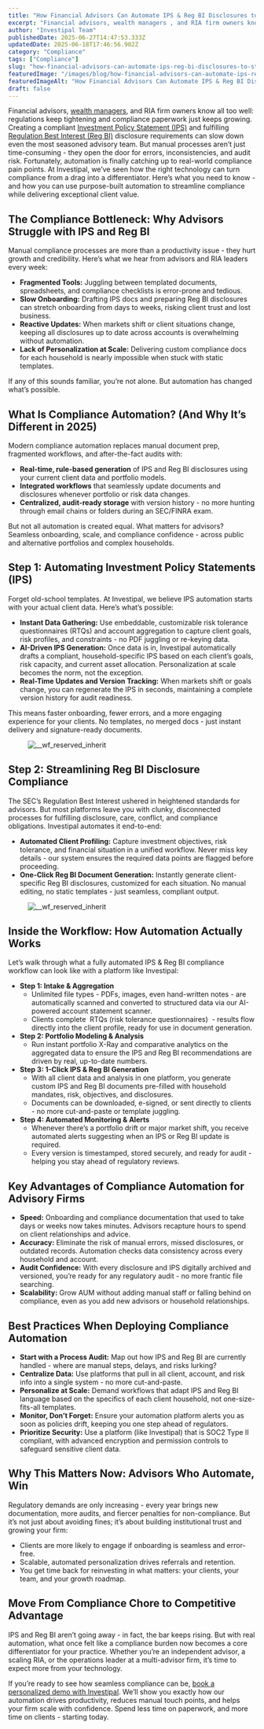 ```yaml
---
title: "How Financial Advisors Can Automate IPS & Reg BI Disclosures to Streamline Compliance"
excerpt: "Financial advisors, wealth managers , and RIA firm owners know all too well: regulations keep tightening and compliance paperwork just keeps growing."
author: "Investipal Team"
publishedDate: 2025-06-27T14:47:53.333Z
updatedDate: 2025-06-18T17:46:56.902Z
category: "Compliance"
tags: ["Compliance"]
slug: "how-financial-advisors-can-automate-ips-reg-bi-disclosures-to-streamline-compliance"
featuredImage: "/images/blog/how-financial-advisors-can-automate-ips-reg-bi-disclosures-to-streamline-compliance__hero.png"
featuredImageAlt: "How Financial Advisors Can Automate IPS & Reg BI Disclosures to Streamline Compliance"
draft: false
---
```

<p id="">Financial advisors, <a href="/segments/wealth-managers">wealth managers</a>, and RIA firm owners know all too well: regulations keep tightening and compliance paperwork just keeps growing. Creating a compliant <a href="/features/investment-policy-statements">Investment Policy Statement (IPS)</a> and fulfilling <a href="/features/regulation-best-interest-generator">Regulation Best Interest (Reg BI)</a> disclosure requirements can slow down even the most seasoned advisory team. But manual processes aren’t just time-consuming - they open the door for errors, inconsistencies, and audit risk. Fortunately, automation is finally catching up to real-world compliance pain points. At Investipal, we’ve seen how the right technology can turn compliance from a drag into a differentiator. Here’s what you need to know&nbsp;- and how you can use purpose-built automation to streamline compliance while delivering exceptional client value.</p><h2 id="">The Compliance Bottleneck: Why Advisors Struggle with IPS and Reg BI</h2><p id="">Manual compliance processes are more than a productivity issue - they hurt growth and credibility. Here’s what we hear from advisors and RIA leaders every week:</p><ul id=""><li id=""><strong id="">Fragmented Tools:</strong> Juggling between templated documents, spreadsheets, and compliance checklists is error-prone and tedious.</li><li id=""><strong id="">Slow Onboarding:</strong> Drafting IPS docs and preparing Reg BI disclosures can stretch onboarding from days to weeks, risking client trust and lost business.</li><li id=""><strong id="">Reactive Updates:</strong> When markets shift or client situations change, keeping all disclosures up to date across accounts is overwhelming without automation.</li><li id=""><strong id="">Lack of Personalization at Scale:</strong> Delivering custom compliance docs for each household is nearly impossible when stuck with static templates.</li></ul><p id="">If any of this sounds familiar, you’re not alone. But automation has changed what’s possible.</p><h2 id="">What Is Compliance Automation? (And Why It’s Different in 2025)</h2><p id="">Modern compliance automation replaces manual document prep, fragmented workflows, and after-the-fact audits with:</p><ul id=""><li id=""><strong id="">Real-time, rule-based generation</strong> of IPS and Reg BI disclosures using your current client data and portfolio models.</li><li id=""><strong id="">Integrated workflows</strong> that seamlessly update documents and disclosures whenever portfolio or risk data changes.</li><li id=""><strong id="">Centralized, audit-ready storage</strong> with version history - no more hunting through email chains or folders during an SEC/FINRA exam.</li></ul><p id="">But not all automation is created equal. What matters for advisors? Seamless onboarding, scale, and compliance confidence - across public and alternative portfolios and complex households.</p><h2 id="">Step 1: Automating Investment Policy Statements (IPS)</h2><p id="">Forget old-school templates. At Investipal, we believe IPS automation starts with your actual client data. Here’s what’s possible:</p><ul id=""><li id=""><strong id="">Instant Data Gathering:</strong> Use embeddable, customizable risk tolerance questionnaires (RTQs) and account aggregation to capture client goals, risk profiles, and constraints - no PDF juggling or re-keying data.</li><li id=""><strong id="">AI-Driven IPS Generation:</strong> Once data is in, Investipal automatically drafts a compliant, household-specific IPS based on each client’s goals, risk capacity, and current asset allocation. Personalization at scale becomes the norm, not the exception.</li><li id=""><strong id="">Real-Time Updates and Version Tracking:</strong> When markets shift or goals change, you can regenerate the IPS in seconds, maintaining a complete version history for audit readiness.</li></ul><p id="">This means faster onboarding, fewer errors, and a more engaging experience for your clients. No templates, no merged docs - just instant delivery and signature-ready documents.</p><figure id="" class="w-richtext-figure-type-image w-richtext-align-fullwidth" style="max-width:3358px" data-rt-type="image" data-rt-align="fullwidth" data-rt-max-width="3358px"><div id=""><img src="/images/blog/how-financial-advisors-can-automate-ips-reg-bi-disclosures-to-streamline-compliance__6852fae0ceb4eda4f5565ee8_Screen_20Shot_202024-09-05_20at_204.11.37_20PM.png" loading="lazy" alt="__wf_reserved_inherit" width="auto" height="auto" id=""></div></figure><h2 id="">Step 2: Streamlining Reg BI Disclosure Compliance</h2><p id="">The SEC’s Regulation Best Interest ushered in heightened standards for advisors. But most platforms leave you with clunky, disconnected processes for fulfilling disclosure, care, conflict, and compliance obligations. Investipal automates it end-to-end:</p><ul id=""><li id=""><strong id="">Automated Client Profiling:</strong> Capture investment objectives, risk tolerance, and financial situation in a unified workflow. Never miss key details - our system ensures the required data points are flagged before proceeding.</li><li id=""><strong id="">One-Click Reg BI Document Generation:</strong> Instantly generate client-specific Reg BI disclosures, customized for each situation. No manual editing, no static templates - just seamless, compliant output.</li></ul><figure id="" class="w-richtext-figure-type-image w-richtext-align-fullwidth" style="max-width:2240px" data-rt-type="image" data-rt-align="fullwidth" data-rt-max-width="2240px"><div id=""><img src="/images/blog/how-financial-advisors-can-automate-ips-reg-bi-disclosures-to-streamline-compliance__67e6b898d4c1c37afcd339a8_Investipal_20Regulation_20Best_20Interest_20AI_20Generator.png" loading="lazy" alt="__wf_reserved_inherit" width="auto" height="auto" id=""></div></figure><h2 id="">Inside the Workflow: How Automation Actually Works</h2><p id="">Let’s walk through what a fully automated IPS & Reg BI compliance workflow can look like with a platform like Investipal:</p><ul id=""><li id=""><strong id="">Step 1: Intake & Aggregation</strong><ul id=""><li id="">Unlimited file types - PDFs, images, even hand-written notes - are automatically scanned and converted to structured data via our AI-powered account statement scanner.</li><li id="">Clients complete &nbsp;RTQs (risk tolerance questionnaires) &nbsp;- results flow directly into the client profile, ready for use in document generation.</li></ul></li><li id=""><strong id="">Step 2: Portfolio Modeling & Analysis</strong><ul id=""><li id="">Run instant portfolio X-Ray and comparative analytics on the aggregated data to ensure the IPS and Reg BI recommendations are driven by real, up-to-date numbers.</li></ul></li><li id=""><strong id="">Step 3: 1-Click IPS & Reg BI Generation</strong><ul id=""><li id="">With all client data and analysis in one platform, you generate custom IPS and Reg BI documents pre-filled with household mandates, risk, objectives, and disclosures.</li><li id="">Documents can be downloaded, e-signed, or sent directly to clients - no more cut-and-paste or template juggling.</li></ul></li><li id=""><strong id="">Step 4: Automated Monitoring & Alerts</strong><ul id=""><li id="">Whenever there’s a portfolio drift or major market shift, you receive automated alerts suggesting when an IPS or Reg BI update is required.</li><li id="">Every version is timestamped, stored securely, and ready for audit - helping you stay ahead of regulatory reviews.</li></ul></li></ul><h2 id="">Key Advantages of Compliance Automation for Advisory Firms</h2><ul id=""><li id=""><strong id="">Speed:</strong> Onboarding and compliance documentation that used to take days or weeks now takes minutes. Advisors recapture hours to spend on client relationships and advice.</li><li id=""><strong id="">Accuracy:</strong> Eliminate the risk of manual errors, missed disclosures, or outdated records. Automation checks data consistency across every household and account.</li><li id=""><strong id="">Audit Confidence:</strong> With every disclosure and IPS digitally archived and versioned, you’re ready for any regulatory audit - no more frantic file searching.</li><li id=""><strong id="">Scalability:</strong> Grow AUM without adding manual staff or falling behind on compliance, even as you add new advisors or household relationships.</li></ul><h2 id="">Best Practices When Deploying Compliance Automation</h2><ul id=""><li id=""><strong id="">Start with a Process Audit:</strong> Map out how IPS and Reg BI are currently handled - where are manual steps, delays, and risks lurking?</li><li id=""><strong id="">Centralize Data:</strong> Use platforms that pull in all client, account, and risk info into a single system - no more cut-and-paste.</li><li id=""><strong id="">Personalize at Scale:</strong> Demand workflows that adapt IPS and Reg BI language based on the specifics of each client household, not one-size-fits-all templates.</li><li id=""><strong id="">Monitor, Don’t Forget:</strong> Ensure your automation platform alerts you as soon as policies drift, keeping you one step ahead of regulators.</li><li id=""><strong id="">Prioritize Security:</strong> Use a platform (like Investipal) that is SOC2 Type II compliant, with advanced encryption and permission controls to safeguard sensitive client data.</li></ul><h2 id="">Why This Matters Now: Advisors Who Automate, Win</h2><p id="">Regulatory demands are only increasing - every year brings new documentation, more audits, and fiercer penalties for non-compliance. But it’s not just about avoiding fines; it’s about building institutional trust and growing your firm:</p><ul id=""><li id="">Clients are more likely to engage if onboarding is seamless and error-free.</li><li id="">Scalable, automated personalization drives referrals and retention.</li><li id="">You get time back for reinvesting in what matters: your clients, your team, and your growth roadmap.</li></ul><h2 id="">Move From Compliance Chore to Competitive Advantage</h2><p id="">IPS and Reg BI aren’t going away - in fact, the bar keeps rising. But with real automation, what once felt like a compliance burden now becomes a core differentiator for your practice. Whether you’re an independent advisor, a scaling RIA, or the operations leader at a multi-advisor firm, it’s time to expect more from your technology.</p><p id="">If you’re ready to see how seamless compliance can be, <a href="/book-a-demo" id="">book a personalized demo with Investipal</a>. We’ll show you exactly how our automation drives productivity, reduces manual touch points, and helps your firm scale with confidence. Spend less time on paperwork, and more time on clients - starting today.</p>